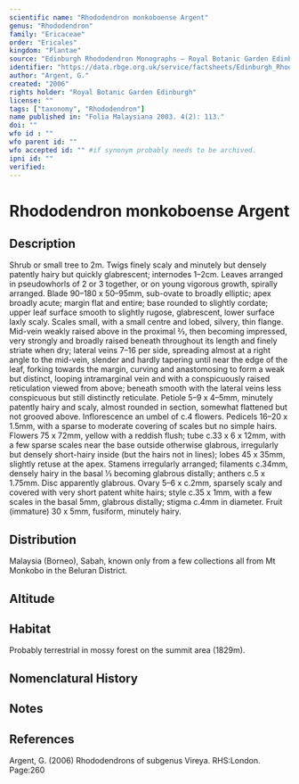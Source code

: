 ```yaml
---
scientific name: "Rhododendron monkoboense Argent"
genus: "Rhododendron"
family: "Ericaceae"
order: "Ericales"
kingdom: "Plantae"
source: "Edinburgh Rhododendron Monographs – Royal Botanic Garden Edinburgh"
identifier: "https://data.rbge.org.uk/service/factsheets/Edinburgh_Rhododendron_Monographs.xhtml"
author: "Argent, G."
created: "2006"
rights holder: "Royal Botanic Garden Edinburgh"
license: ""
tags: ["taxonomy", "Rhododendron"]
name published in: "Folia Malaysiana 2003. 4(2): 113."
doi: ""
wfo id : ""
wfo parent id: ""
wfo accepted id: "" #if synonym probably needs to be archived.                      
ipni id: ""
verified:
---
```


                       

# Rhododendron monkoboense Argent

## Description
Shrub or small tree to 2m. Twigs finely scaly and minutely but densely patently hairy but quickly glabrescent; internodes 1–2cm. Leaves arranged in pseudo­whorls of 2 or 3 together, or on young vigorous growth, spirally arranged. Blade 90–180 x 50–95mm, sub-ovate to broadly elliptic; apex broadly acute; margin flat and entire; base rounded to slightly cordate; upper leaf surface smooth to slightly rugose, glabrescent, lower surface laxly scaly. Scales small, with a small centre and lobed, silvery, thin flange. Mid-vein weakly raised above in the proximal 2⁄3, then becoming impressed, very strongly and broadly raised beneath throughout its length and finely striate when dry; lateral veins 7–16 per side, spreading almost at a right angle to the mid-vein, slender and hardly tapering until near the edge of the leaf, forking towards the margin, curving and anastomosing to form a weak but distinct, looping intramarginal vein and with a conspicuously raised reticulation viewed from above; beneath smooth with the lateral veins less conspicuous but still distinctly reticulate. Petiole 5–9 x 4–5mm, minutely patently hairy and scaly, almost rounded in section, somewhat flattened but not grooved above. Inflorescence an umbel of c.4 flowers. Pedicels 16–20 x 1.5mm, with a sparse to moderate covering of scales but no simple hairs. Flowers 75 x 72mm, yellow with a reddish flush; tube c.33 x 6 x 12mm, with a few sparse scales near the base outside otherwise glabrous, irregularly but densely short-hairy inside (but the hairs not in lines); lobes 45 x 35mm, slightly retuse at the apex. Stamens irregularly arranged; filaments c.34mm, densely hairy in the basal 1⁄3 becoming glabrous distally; anthers c.5 x 1.75mm. Disc apparently glabrous. Ovary 5–6 x c.2mm, sparsely scaly and covered with very short patent white hairs; style c.35 x 1mm, with a few scales in the basal 5mm, glabrous distally; stigma c.4mm in diameter. Fruit (immature) 30 x 5mm, fusiform, minutely hairy.

## Distribution
Malaysia (Borneo), Sabah, known only from a few collections all from Mt Monkobo in the Beluran District.

## Altitude


## Habitat
Probably terrestrial in mossy forest on the summit area (1829m).

## Nomenclatural History

                       
## Notes


## References

Argent, G. (2006) Rhododendrons of subgenus Vireya. RHS:London. Page:260
